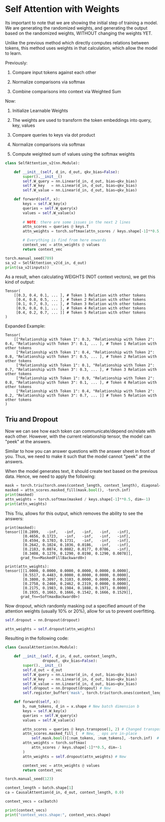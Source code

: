 # Self Attention with Weights

Its important to note that we are showing the initial step of training a 
model. We are generating the randomized weights, and generating the output 
based on the randomized weights, WITHOUT changing the weights YET.

Unlike the previous method which directly computes relations between tokens, 
this method uses weights in that calculation, which allow the model to learn. 

Previously:

1. Compare input tokens against each other

2. Normalize comparisons via softmax

3. Combine comparisons into context via Weighted Sum

Now:

1. Initialize Learnable Weights

2. The weights are used to transform the token embeddings into query, key, 
   values

3. Compare queries to keys via dot product

4. Normalize comparisons via softmax

5. Compute weighted sum of values using the softmax weights

```python
class SelfAttention_v2(nn.Module):

    def __init__(self, d_in, d_out, qkv_bias=False):
        super().__init__()
        self.W_query = nn.Linear(d_in, d_out, bias=qkv_bias)
        self.W_key   = nn.Linear(d_in, d_out, bias=qkv_bias)
        self.W_value = nn.Linear(d_in, d_out, bias=qkv_bias)

    def forward(self, x):
        keys = self.W_key(x)
        queries = self.W_query(x)
        values = self.W_value(x)
        
        # NOTE: there are some issues in the next 2 lines
        attn_scores = queries @ keys.T
        attn_weights = torch.softmax(attn_scores / keys.shape[-1]**0.5, dim=-1)

        # Everything is find from here onwards
        context_vec = attn_weights @ values
        return context_vec

torch.manual_seed(789)
sa_v2 = SelfAttention_v2(d_in, d_out)
print(sa_v2(inputs))
```

As a result, when calculating WEIGHTS (NOT context vectors), we get this 
kind of output:
```
Tensor(
    [[0.3, 0.4, 0.1, ... ], # Token 1 Relation with other tokens
     [0.4, 0.8, 0.5, ... ], # Token 2 Relation with other tokens
     [0.1, 0.7, 0.3, ... ], # Token 3 Relation with other tokens
     [0.9, 0.8, 0.1, ... ], # Token 4 Relation with other tokens
     [0.4, 0.2, 0.7, ... ]] # Token 5 Relation with other tokens
)
```

Expanded Example:
```
Tensor(
    [["Relationship with Token 1": 0.3, "Relationship with Token 2": 0.4, "Relationship with Token 3": 0.1, ... ], # Token 1 Relation with other tokens
     ["Relationship with Token 1": 0.4, "Relationship with Token 2": 0.8, "Relationship with Token 3": 0.5, ... ], # Token 2 Relation with other tokens
     ["Relationship with Token 1": 0.1, "Relationship with Token 2": 0.7, "Relationship with Token 3": 0.3, ... ], # Token 3 Relation with other tokens
     ["Relationship with Token 1": 0.9, "Relationship with Token 2": 0.8, "Relationship with Token 3": 0.1, ... ], # Token 4 Relation with other tokens
     ["Relationship with Token 1": 0.4, "Relationship with Token 2": 0.2, "Relationship with Token 3": 0.7, ... ]] # Token 5 Relation with other tokens
)
```

## Triu and Dropout

Now we can see how each token can communicate/depend on/relate with each 
other. However, with the current relationship tensor, the model can "peek" 
at the answers.

Similar to how you can answer questions with the answer sheet in front of 
you. Thus, we need to make it such that the model cannot "peek" at the 
answers.

When the model generates text, it should create text based on the previous 
data. Hence, we need to apply the following:

```python
mask = torch.triu(torch.ones(context_length, context_length), diagonal=1)
masked = attn_scores.masked_fill(mask.bool(), -torch.inf)
print(masked)
attn_weights = torch.softmax(masked / keys.shape[-1]**0.5, dim=-1)
print(attn_weights)
```

This Triu, allows for this output, which removes the ability to see the 
answers:

```
print(masked):
tensor([[0.2899,   -inf,   -inf,   -inf,   -inf,   -inf],
        [0.4656, 0.1723,   -inf,   -inf,   -inf,   -inf],
        [0.4594, 0.1703, 0.1731,   -inf,   -inf,   -inf],
        [0.2642, 0.1024, 0.1036, 0.0186,   -inf,   -inf],
        [0.2183, 0.0874, 0.0882, 0.0177, 0.0786,   -inf],
        [0.3408, 0.1270, 0.1290, 0.0198, 0.1290, 0.0078]],
       grad_fn=<MaskedFillBackward0>)

print(attn_weights):
tensor([[1.0000, 0.0000, 0.0000, 0.0000, 0.0000, 0.0000],
        [0.5517, 0.4483, 0.0000, 0.0000, 0.0000, 0.0000],
        [0.3800, 0.3097, 0.3103, 0.0000, 0.0000, 0.0000],
        [0.2758, 0.2460, 0.2462, 0.2319, 0.0000, 0.0000],
        [0.2175, 0.1983, 0.1984, 0.1888, 0.1971, 0.0000],
        [0.1935, 0.1663, 0.1666, 0.1542, 0.1666, 0.1529]],
       grad_fn=<SoftmaxBackward0>)
```

Now dropout, which randomly masking out a specified amount of the attention 
weights (usually 10% or 20%), allow for us to prevent overfitting.

```python
self.dropout = nn.Dropout(dropout)

attn_weights = self.dropout(attn_weights)
```

Resulting in the following code:
```python
class CausalAttention(nn.Module):

    def __init__(self, d_in, d_out, context_length,
                 dropout, qkv_bias=False):
        super().__init__()
        self.d_out = d_out
        self.W_query = nn.Linear(d_in, d_out, bias=qkv_bias)
        self.W_key   = nn.Linear(d_in, d_out, bias=qkv_bias)
        self.W_value = nn.Linear(d_in, d_out, bias=qkv_bias)
        self.dropout = nn.Dropout(dropout) # New
        self.register_buffer('mask', torch.triu(torch.ones(context_length, context_length), diagonal=1)) # New

    def forward(self, x):
        b, num_tokens, d_in = x.shape # New batch dimension b
        keys = self.W_key(x)
        queries = self.W_query(x)
        values = self.W_value(x)

        attn_scores = queries @ keys.transpose(1, 2) # Changed transpose
        attn_scores.masked_fill_(  # New, _ ops are in-place
            self.mask.bool()[:num_tokens, :num_tokens], -torch.inf)  # `:num_tokens` to account for cases where the number of tokens in the batch is smaller than the supported context_size
        attn_weights = torch.softmax(
            attn_scores / keys.shape[-1]**0.5, dim=-1
        )
        attn_weights = self.dropout(attn_weights) # New

        context_vec = attn_weights @ values
        return context_vec

torch.manual_seed(123)

context_length = batch.shape[1]
ca = CausalAttention(d_in, d_out, context_length, 0.0)

context_vecs = ca(batch)

print(context_vecs)
print("context_vecs.shape:", context_vecs.shape)
```
